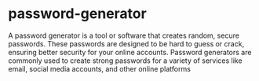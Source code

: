 # password-generator
A password generator is a tool or software that creates random, secure passwords. These passwords are designed to be hard to guess or crack, ensuring better security for your online accounts. Password generators are commonly used to create strong passwords for a variety of services like email, social media accounts, and other online platforms
